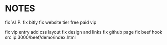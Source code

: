 # NOTES
fix V.I.P.
fix bitly
fix website tier
free
paid
vip

fix vip entry
add css layout 
fix design and links
fix github page
fix beef hook src ip:3000/beef/demo/index.html


